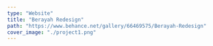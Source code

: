```yaml
---
type: "Website"
title: "Berayah Redesign"
path: "https://www.behance.net/gallery/66469575/Berayah-Redesign"
cover_image: "./project1.png"
---
```

